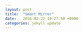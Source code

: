 ```yaml
---
layout: post
title:  "Smart Mirror"
date:   2016-02-22 10:27:58 +0900
categories: jekyll update
---
```

